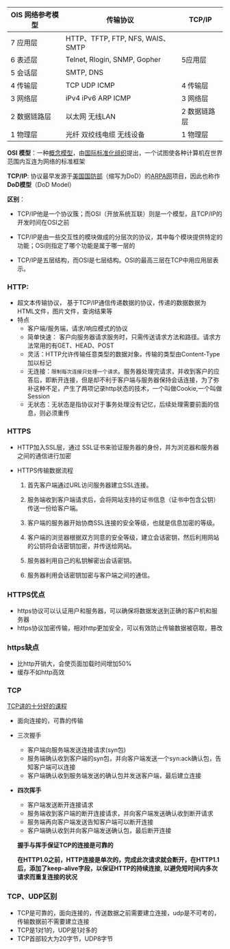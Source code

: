 | OIS 网络参考模型 | 传输协议                         | TCP/IP       |
| ---------------- | -------------------------------- | ------------ |
| 7 应用层         | HTTP、TFTP, FTP, NFS, WAIS、SMTP |              |
| 6 表述层         | Telnet, Rlogin, SNMP, Gopher     | 5应用层      |
| 5 会话层         | SMTP, DNS                        |              |
| 4 传输层         | TCP UDP ICMP                     | 4 传输层     |
| 3 网络层         | iPv4 iPv6 ARP ICMP               | 3 网络层     |
| 2 数据链路层     | 以太网 无线LAN                   | 2 数据链路层 |
| 1 物理层         | 光纤 双绞线电缆 无线设备         | 1 物理层     |

**OSI 模型**：一种[概念模型](https://zh.wikipedia.org/wiki/概念模型)，由[国际标准化组织](https://zh.wikipedia.org/wiki/国际标准化组织)提出，一个试图使各种计算机在世界范围内互连为网络的标准框架 

**TCP/IP**: 协议最早发源于[美国国防部](https://zh.wikipedia.org/wiki/美国国防部)（缩写为DoD）的[ARPA网](https://zh.wikipedia.org/wiki/ARPA网)项目，因此也称作**DoD模型**（DoD Model）

**区别**：

* TCP/IP他是一个协议簇；而OSI（开放系统互联）则是一个模型，且TCP/IP的开发时间在OSI之前

* TCP/IP是由一些交互性的模块做成的分层次的协议，其中每个模块提供特定的功能；OSi则指定了哪个功能是属于哪一层的

* TCP/IP是五层结构，而OSI是七层结构。OSI的最高三层在TCP中用应用层表示。



### HTTP: 

* 超文本传输协议， 基于TCP/IP通信传递数据的协议，传递的数据数据为HTML文件，图片文件，查询结果等
* 特点
  * 客户端/服务端，请求/响应模式的协议
  * 简单快速： 客户向服务器请求服务时，只需传送请求方法和路径。请求方法常用的有GET、HEAD、POST
  * 灵活：HTTP允许传输任意类型的数据对象。传输的类型由Content-Type加以标记
  * 无连接：`限制每次连接只处理一个请求`。服务器处理完请求，并收到客户的应答后，即断开连接，但是却不利于客户端与服务器保持会话连接，为了弥补这种不足，产生了两项记录http状态的技术，一个叫做Cookie,一个叫做Session
  * 无状态：无状态是指协议对于事务处理没有记忆，后续处理需要前面的信息，则必须重传



### HTTPS

* HTTP加入SSL层，通过 SSL证书来验证服务器的身份，并为浏览器和服务器之间的通信进行加密

* HTTPS传输数据流程

  1. 首先客户端通过URL访问服务器建立SSL连接。

  2. 服务端收到客户端请求后，会将网站支持的证书信息（证书中包含公钥）传送一份给客户端。

  3. 客户端的服务器开始协商SSL连接的安全等级，也就是信息加密的等级。

  4. 客户端的浏览器根据双方同意的安全等级，建立会话密钥，然后利用网站的公钥将会话密钥加密，并传送给网站。

  5. 服务器利用自己的私钥解密出会话密钥。

  6. 服务器利用会话密钥加密与客户端之间的通信。

### HTTPS优点

* https协议可以认证用户和服务器，可以确保将数据发送到正确的客户机和服务器
* https协议加密传输，相对http更加安全，可以有效防止传输数据被窃取，篡改

### https缺点

* 比http开销大，会使页面加载时间增加50%
* 缓存不如http高效



### TCP 

[TCP讲的十分好的课程](https://www.bilibili.com/video/BV1ai4y1s7sG)

* 面向连接的，可靠的传输

* 三次握手

  * 客户端向服务端发送连接请求(syn包)
  * 服务端确认收到客户端的syn包，并向客户端发送一个syn:ack确认包，告知客户端可以连接
  * 客户端确认收到服务端发送的确认包并发送客户端，最后建立连接

* **四次挥手**

  * 客户端发送断开连接请求
  * 服务端收到客户端的断开连接请求，并向客户端发送确认收到断开请求
  * 服务端再向客户端发送告知客户端可以断开连接
  * 客户端确认收到并向客户端发送确认包，最后断开连接

  **握手与挥手保证TCP的连接是可靠的**

  **在HTTP1.0之前，HTTP连接是单次的，完成此次请求就会断开，在HTTP1.1后，添加了keep-alive字段，以保证HTTP的持续连接, 以避免短时间内多次请求而重复连接的状况**



### TCP、UDP区别

* TCP是可靠的，面向连接的，传送数据之前需要建立连接，udp是不可考的，传输数据前不需要建立连接
* TCP是1对1的，UDP是1对多的
* TCP首部较大为20字节，UDP8字节


